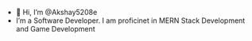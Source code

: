 - 👋 Hi, I’m @Akshay5208e
-  I’m a Software Developer. I am proficinet in MERN Stack Development and Game Development



<!---
Akshay5208e/Akshay5208e is a ✨ special ✨ repository because its `README.md` (this file) appears on your GitHub profile.
You can click the Preview link to take a look at your changes.
--->

